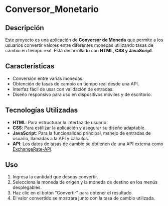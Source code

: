 # Conversor_Monetario

## Descripción
Este proyecto es una aplicación de **Conversor de Moneda** que permite a los usuarios convertir valores entre diferentes monedas utilizando tasas de cambio en tiempo real. Está desarrollado con **HTML, CSS y JavaScript**.

## Características
- Conversión entre varias monedas.
- Obtención de tasas de cambio en tiempo real desde una API.
- Interfaz fácil de usar con validación de entradas.
- Diseño responsivo para uso en dispositivos móviles y de escritorio.

## Tecnologías Utilizadas
- **HTML**: Para estructurar la interfaz de usuario.
- **CSS**: Para estilizar la aplicación y asegurar su diseño adaptable.
- **JavaScript**: Para la funcionalidad principal, manejo de entradas de usuario, llamadas a la API y cálculos.
- **API**: Los datos de tasas de cambio se obtienen de una API externa como [ExchangeRate-API](https://www.exchangerate-api.com/).

## Uso
1. Ingresa la cantidad que deseas convertir.
2. Selecciona la moneda de origen y la moneda de destino en los menús desplegables.
3. Haz clic en el botón "Convertir" para obtener el resultado.
4. El valor convertido se mostrará junto con la tasa de cambio utilizada.
